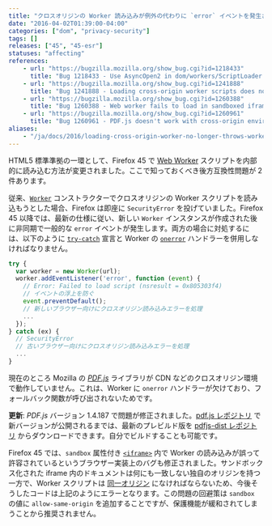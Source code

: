 ```yaml
---
title: "クロスオリジンの Worker 読み込みが例外の代わりに `error` イベントを発生させるようになり、サンドボックス化された iframe 内の Worker が禁止されます"
date: "2016-04-02T01:39:00-04:00"
categories: ["dom", "privacy-security"]
tags: []
releases: ["45", "45-esr"]
statuses: "affecting"
references:
    - url: "https://bugzilla.mozilla.org/show_bug.cgi?id=1218433"
      title: "Bug 1218433 - Use AsyncOpen2 in dom/workers/ScriptLoader.cpp"
    - url: "https://bugzilla.mozilla.org/show_bug.cgi?id=1241888"
      title: "Bug 1241888 - Loading cross-origin worker scripts does not throw a SecurityError"
    - url: "https://bugzilla.mozilla.org/show_bug.cgi?id=1260388"
      title: "Bug 1260388 - Web worker fails to load in sandboxed iframe with Firefox 45"
    - url: "https://bugzilla.mozilla.org/show_bug.cgi?id=1260961"
      title: "Bug 1260961 - PDF.js doesn't work with cross-origin environment, because worker no longer throws on Firefox 45+ and onerror handler is missing"
aliases:
    - "/ja/docs/2016/loading-cross-origin-worker-no-longer-throws-worker-in-sandboxed-iframe-will-fail/"
---
```

HTML5 標準準拠の一環として、Firefox 45 で [Web Worker](https://developer.mozilla.org/docs/Web/API/Web_Workers_API) スクリプトを内部的に読み込む方法が変更されました。ここで知っておくべき後方互換性問題が 2 件あります。

従来、[`Worker`](https://developer.mozilla.org/docs/Web/API/Worker/Worker) コンストラクターでクロスオリジンの Worker スクリプトを読み込もうとした場合、Firefox は即座に `SecurityError` を投げていました。Firefox 45 以降では、最新の仕様に従い、新しい `Worker` インスタンスが作成された後に非同期で一般的な `error` イベントが発生します。両方の場合に対処するには、以下のように [`try-catch`](https://developer.mozilla.org/docs/Web/JavaScript/Reference/Statements/try...catch) 宣言と Worker の [`onerror`](https://developer.mozilla.org/docs/Web/API/AbstractWorker/onerror) ハンドラーを併用しなければなりません。

```js
try {
  var worker = new Worker(url);
  worker.addEventListener('error', function (event) {
    // Error: Failed to load script (nsresult = 0x805303f4)
    // イベントの浮上を防ぐ
    event.preventDefault();
    // 新しいブラウザー向けにクロスオリジン読み込みエラーを処理
    ...
  });
} catch (ex) {
  // SecurityError
  // 古いブラウザー向けにクロスオリジン読み込みエラーを処理
  ...
}
```
現在のところ Mozilla の [*PDF.js*](https://mozilla.github.io/pdf.js/) ライブラリが CDN などのクロスオリジン環境で動作していません。これは、Worker に `onerror` ハンドラーが欠けており、フォールバック関数が呼び出されないためです。

**更新**: *PDF.js* バージョン 1.4.187 で問題が修正されました。[pdf.js レポジトリ](https://github.com/mozilla/pdf.js/releases) で新バージョンが公開されるまでは、最新のプレビルド版を [pdfjs-dist レポジトリ](https://github.com/mozilla/pdfjs-dist) からダウンロードできます。自分でビルドすることも可能です。

Firefox 45 では、`sandbox` 属性付き [`<iframe>`](https://developer.mozilla.org/docs/Web/HTML/Element/iframe) 内で Worker の読み込みが誤って許容されているというブラウザー実装上のバグも修正されました。サンドボックス化された iframe 内のドキュメントは何にも一致しない独自のオリジンを持つ一方で、Worker スクリプトは [同一オリジン](https://developer.mozilla.org/docs/Web/Security/Same-origin_policy) になければならないため、今後そうしたコードは上記のようにエラーとなります。この問題の回避策は `sandbox` の値に `allow-same-origin` を追加することですが、保護機能が緩和されてしまうことから推奨されません。
